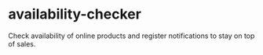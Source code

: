 # availability-checker
Check availability of online products and register notifications to stay on top of sales.
